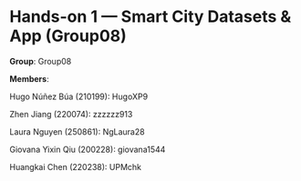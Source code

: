 # Hands-on 1 — Smart City Datasets & App (Group08)

**Group**: Group08

**Members**:  

Hugo Núñez Búa (210199): HugoXP9

Zhen Jiang (220074): zzzzzz913

Laura Nguyen (250861): NgLaura28

Giovana Yixin Qiu (200228): giovana1544

Huangkai Chen (220238): UPMchk
